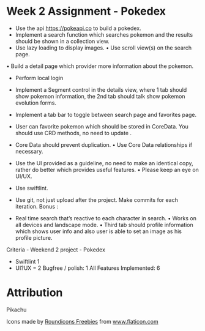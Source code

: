 # Week 2 Assignment - Pokedex
+ Use the api https://pokeapi.co to build a pokedex.
+ Implement a search function which searches pokemon and the results should be shown in a collection view.
+ Use lazy loading to display images.
• Use scroll view(s) on the search page.

• Build a detail page which provider more information about the pokemon.

+ Perform local login

+ Implement a Segment control in the details view, where 1 tab should show pokemon information, the 2nd tab should talk show pokemon evolution forms.

+ Implement a tab bar to toggle between search page and favorites page.

+ User can favorite pokemon which should be stored in CoreData. You should use CRD methods, no need to update .

+ Core Data should prevent duplication.
• Use Core Data relationships if necessary.
+ Use the UI provided as a guideline, no need to make an identical copy, rather do better which provides useful features.
• Please keep an eye on UI/UX.
+ Use swiftlint.
+ Use git, not just upload after the project. Make commits for each iteration.
Bonus :
+ Real time search that’s reactive to each character in search.
• Works on all devices and landscape mode.
• Third tab should profile information which shows user info and also user is able to set an image as his profile picture.


Criteria - Weekend 2 project - Pokedex
* Swiftlint 1
* UI?UX = 2
Bugfree / polish: 1
All Features Implemented: 6



# Attribution
Pikachu
<div>Icons made by <a href="https://www.flaticon.com/authors/roundicons-freebies" title="Roundicons Freebies">Roundicons Freebies</a> from <a href="https://www.flaticon.com/" title="Flaticon">www.flaticon.com</a></div>
